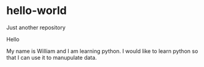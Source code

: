 # hello-world
Just another repository



Hello

My name is William and I am learning python. I would like to learn python so that I can use it to manupulate data. 


